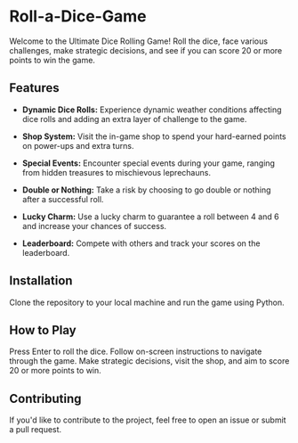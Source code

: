 # Roll-a-Dice-Game

Welcome to the Ultimate Dice Rolling Game! Roll the dice, face various challenges, make strategic decisions, and see if you can score 20 or more points to win the game.

## Features

- **Dynamic Dice Rolls:** Experience dynamic weather conditions affecting dice rolls and adding an extra layer of challenge to the game.
  
- **Shop System:** Visit the in-game shop to spend your hard-earned points on power-ups and extra turns.

- **Special Events:** Encounter special events during your game, ranging from hidden treasures to mischievous leprechauns.

- **Double or Nothing:** Take a risk by choosing to go double or nothing after a successful roll.

- **Lucky Charm:** Use a lucky charm to guarantee a roll between 4 and 6 and increase your chances of success.

- **Leaderboard:** Compete with others and track your scores on the leaderboard.

## Installation

Clone the repository to your local machine and run the game using Python.

## How to Play

Press Enter to roll the dice.
Follow on-screen instructions to navigate through the game.
Make strategic decisions, visit the shop, and aim to score 20 or more points to win.

## Contributing

If you'd like to contribute to the project, feel free to open an issue or submit a pull request.
